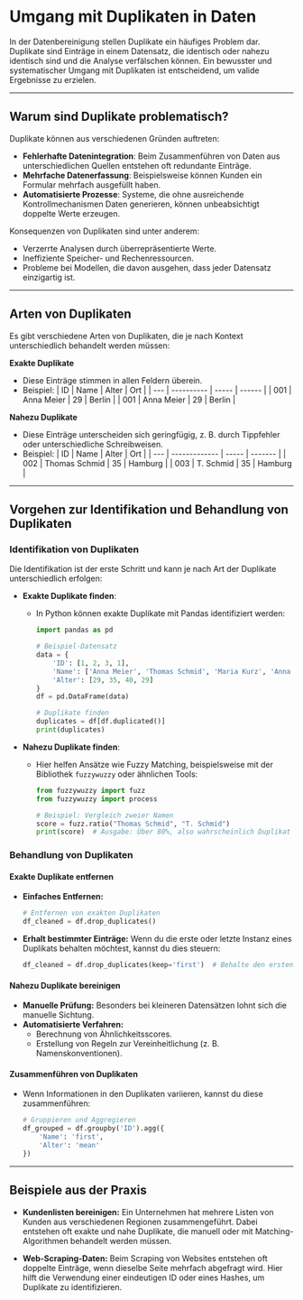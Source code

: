 # Umgang mit Duplikaten in Daten

In der Datenbereinigung stellen Duplikate ein häufiges Problem dar. Duplikate sind Einträge in einem Datensatz, die identisch oder nahezu identisch sind und die Analyse verfälschen können. Ein bewusster und systematischer Umgang mit Duplikaten ist entscheidend, um valide Ergebnisse zu erzielen.

---

## Warum sind Duplikate problematisch?

Duplikate können aus verschiedenen Gründen auftreten:

- **Fehlerhafte Datenintegration**: Beim Zusammenführen von Daten aus unterschiedlichen Quellen entstehen oft redundante Einträge.
- **Mehrfache Datenerfassung**: Beispielsweise können Kunden ein Formular mehrfach ausgefüllt haben.
- **Automatisierte Prozesse**: Systeme, die ohne ausreichende Kontrollmechanismen Daten generieren, können unbeabsichtigt doppelte Werte erzeugen.

Konsequenzen von Duplikaten sind unter anderem:

- Verzerrte Analysen durch überrepräsentierte Werte.
- Ineffiziente Speicher- und Rechenressourcen.
- Probleme bei Modellen, die davon ausgehen, dass jeder Datensatz einzigartig ist.

---

## Arten von Duplikaten

Es gibt verschiedene Arten von Duplikaten, die je nach Kontext unterschiedlich behandelt werden müssen:

**Exakte Duplikate**
   - Diese Einträge stimmen in allen Feldern überein.
   - Beispiel:
     | ID  | Name       | Alter | Ort    |
     | --- | ---------- | ----- | ------ |
     | 001 | Anna Meier | 29    | Berlin |
     | 001 | Anna Meier | 29    | Berlin |

**Nahezu Duplikate**
   - Diese Einträge unterscheiden sich geringfügig, z. B. durch Tippfehler oder unterschiedliche Schreibweisen.
   - Beispiel:
     | ID  | Name          | Alter | Ort     |
     | --- | ------------- | ----- | ------- |
     | 002 | Thomas Schmid | 35    | Hamburg |
     | 003 | T. Schmid     | 35    | Hamburg |

---

## Vorgehen zur Identifikation und Behandlung von Duplikaten

### **Identifikation von Duplikaten**
Die Identifikation ist der erste Schritt und kann je nach Art der Duplikate unterschiedlich erfolgen:

- **Exakte Duplikate finden**:
  - In Python können exakte Duplikate mit Pandas identifiziert werden:
    ```python
    import pandas as pd

    # Beispiel-Datensatz
    data = {
        'ID': [1, 2, 3, 1],
        'Name': ['Anna Meier', 'Thomas Schmid', 'Maria Kurz', 'Anna Meier'],
        'Alter': [29, 35, 40, 29]
    }
    df = pd.DataFrame(data)

    # Duplikate finden
    duplicates = df[df.duplicated()]
    print(duplicates)
    ```

- **Nahezu Duplikate finden**:
  - Hier helfen Ansätze wie Fuzzy Matching, beispielsweise mit der Bibliothek `fuzzywuzzy` oder ähnlichen Tools:
    ```python
    from fuzzywuzzy import fuzz
    from fuzzywuzzy import process

    # Beispiel: Vergleich zweier Namen
    score = fuzz.ratio("Thomas Schmid", "T. Schmid")
    print(score)  # Ausgabe: Über 80%, also wahrscheinlich Duplikat
    ```

### **Behandlung von Duplikaten**

#### **Exakte Duplikate entfernen**
- **Einfaches Entfernen:**
  ```python
  # Entfernen von exakten Duplikaten
  df_cleaned = df.drop_duplicates()
  ```
- **Erhalt bestimmter Einträge:** Wenn du die erste oder letzte Instanz eines Duplikats behalten möchtest, kannst du dies steuern:
  ```python
  df_cleaned = df.drop_duplicates(keep='first')  # Behalte den ersten Eintrag
  ```

#### **Nahezu Duplikate bereinigen**
- **Manuelle Prüfung:** Besonders bei kleineren Datensätzen lohnt sich die manuelle Sichtung.
- **Automatisierte Verfahren:**
  - Berechnung von Ähnlichkeitsscores.
  - Erstellung von Regeln zur Vereinheitlichung (z. B. Namenskonventionen).

#### **Zusammenführen von Duplikaten**
- Wenn Informationen in den Duplikaten variieren, kannst du diese zusammenführen:
  ```python
  # Gruppieren und Aggregieren
  df_grouped = df.groupby('ID').agg({
      'Name': 'first',
      'Alter': 'mean'
  })
  ```

---

## Beispiele aus der Praxis

- **Kundenlisten bereinigen:**
  Ein Unternehmen hat mehrere Listen von Kunden aus verschiedenen Regionen zusammengeführt. Dabei entstehen oft exakte und nahe Duplikate, die manuell oder mit Matching-Algorithmen behandelt werden müssen.

- **Web-Scraping-Daten:**
  Beim Scraping von Websites entstehen oft doppelte Einträge, wenn dieselbe Seite mehrfach abgefragt wird. Hier hilft die Verwendung einer eindeutigen ID oder eines Hashes, um Duplikate zu identifizieren.
